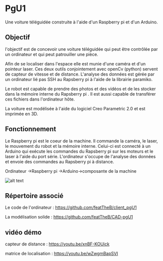 # PgU1

Une voiture téléguidée construite à l'aide d'un Raspberry pi et d'un Arduino.

## Objectif

l'objectif est de concevoir une voiture téléguidée qui peut être contrôlée par un ordinateur
et qui peut patrouiller une pièce.

Afin de se localiser dans l'espace elle est munie d'une caméra et d'un pointeur laser. Ces deux outils conjointement avec openCv (python) 
servent de capteur de vitesse et de distance. L'analyse des données est gérée par un ordinateur lié
pas SSH au Rapsberry pi à l'aide de la librairie paramiko. 

Le robot est capable de prendre des photos et des vidéos et de les stocker dans la mémoire interne du Rapsberry pi
. Il est aussi capable de transférer ces fichiers dans l'ordinateur hôte.

La voiture est modélisée à l'aide du logiciel Creo Parametric 2.0 et est imprimée en 3D.

## Fonctionnement 

Le Raspberry pi est le coeur de la machine. Il commande la caméra, le laser, le mouvement du robot et la mémoire interne.
Celui-ci est connecté à un Arduino qui exécute les commandes du Rapsberry pi sur les moteurs et le laser à l'aide du port série. L'ordinateur
s'occupe de l'analyse des données et envoie des commandes au Rapsberry pi à distance.

Ordinateur ->Raspberry pi ->Arduino->composante de la machine

![alt text](https://github.com/featTheB/CAD-pgU1/blob/master/pdf_3d/assembly.jpg)

## Répertoire associé

Le code de l'ordinateur : https://github.com/featTheB/client_pgU1

La modélisation solide : https://github.com/featTheB/CAD-pgU1

## vidéo démo
capteur de distance : https://youtu.be/xnBF-KOUick

matrice de localisation : https://youtu.be/wZwgmBapSVI
